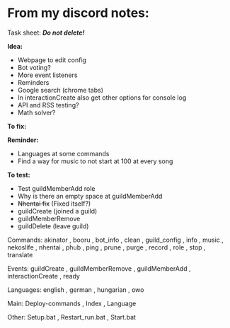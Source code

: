 # From my discord notes:
Task sheet: __***Do not delete!***__

__**Idea:**__
- Webpage to edit config
- Bot voting?
- More event listeners
- Reminders
- Google search (chrome tabs)
- In interactionCreate also get other options for console log
- API and RSS testing?
- Math solver?

__**To fix:**__


__**Reminder:**__
- Languages at some commands
- Find a way for music to not start at 100 at every song

__**To test:**__
- Test guildMemberAdd role
- Why is there an empty space at guildMemberAdd
- ~~Nhentai fix~~ (Fixed itself?)
- guildCreate (joined a guild)
- guildMemberRemove
- guildDelete (leave guild)


Commands:
akinator , booru , bot_info , clean , guild_config , info , music , nekoslife , nhentai  , phub , ping , prune , purge , record , role , stop , translate

Events:
guildCreate , guildMemberRemove , guildMemberAdd , interactionCreate , ready

Languages:
english , german , hungarian , owo

Main: 
Deploy-commands , Index , Language

Other:
Setup.bat , Restart_run.bat , Start.bat
